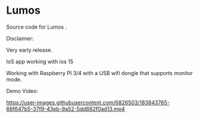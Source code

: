 # Lumos
Source code for Lumos .

Disclaimer:

Very early release.

IoS app working with ios 15

Working with Raspberry PI 3/4 with a USB wifi dongle that supports monitor mode.

Demo Video:

https://user-images.githubusercontent.com/6826503/183843765-66f647b5-37f9-43eb-9a52-5dd882f0ad13.mp4

